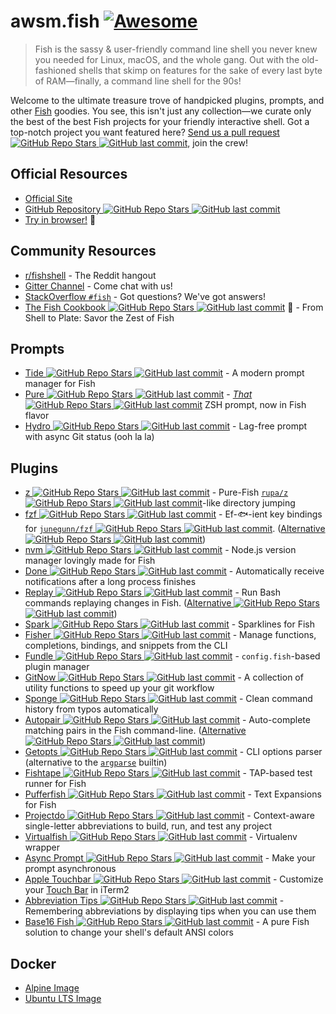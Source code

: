# awsm.fish [![Awesome](https://awesome.re/badge.svg)](https://awesome.re)

> Fish is the sassy & user-friendly command line shell you never knew you needed for Linux, macOS, and the whole gang. Out with the old-fashioned shells that skimp on features for the sake of every last byte of RAM—finally, a command line shell for the 90s!

Welcome to the ultimate treasure trove of handpicked plugins, prompts, and other [Fish](https://fishshell.com/) goodies. You see, this isn't just any collection—we curate only the best of the best Fish projects for your friendly interactive shell. Got a top-notch project you want featured here? [Send us a pull request ![GitHub Repo Stars](https://img.shields.io/github/stars/jorgebucaran/awesome-fish) ![GitHub last commit](https://img.shields.io/github/last-commit/jorgebucaran/awesome-fish)](https://github.com/jorgebucaran/awesome-fish/fork), join the crew!

## Official Resources

- [Official Site](https://fishshell.com)
- [GitHub Repository ![GitHub Repo Stars](https://img.shields.io/github/stars/fish-shell/fish-shell) ![GitHub last commit](https://img.shields.io/github/last-commit/fish-shell/fish-shell)](https://github.com/fish-shell/fish-shell)
- [Try in browser!](https://rootnroll.com/d/fish-shell/) 🍤

## Community Resources

- [r/fishshell](https://www.reddit.com/r/fishshell) - The Reddit hangout
- [Gitter Channel](https://gitter.im/fish-shell/fish-shell) - Come chat with us!
- [StackOverflow `#fish`](https://stackoverflow.com/questions/tagged/fish) - Got questions? We've got answers!
- [The Fish Cookbook ![GitHub Repo Stars](https://img.shields.io/github/stars/jorgebucaran/cookbook.fish) ![GitHub last commit](https://img.shields.io/github/last-commit/jorgebucaran/cookbook.fish)](https://github.com/jorgebucaran/cookbook.fish) 🦞 - From Shell to Plate: Savor the Zest of Fish 

## Prompts

- [Tide ![GitHub Repo Stars](https://img.shields.io/github/stars/IlanCosman/tide) ![GitHub last commit](https://img.shields.io/github/last-commit/IlanCosman/tide)](https://github.com/IlanCosman/tide) - A modern prompt manager for Fish
- [Pure ![GitHub Repo Stars](https://img.shields.io/github/stars/pure-fish/pure) ![GitHub last commit](https://img.shields.io/github/last-commit/pure-fish/pure)](https://github.com/pure-fish/pure/) - [_That_ ![GitHub Repo Stars](https://img.shields.io/github/stars/sindresorhus/pure) ![GitHub last commit](https://img.shields.io/github/last-commit/sindresorhus/pure)](https://github.com/sindresorhus/pure) ZSH prompt, now in Fish flavor
- [Hydro ![GitHub Repo Stars](https://img.shields.io/github/stars/jorgebucaran/hydro) ![GitHub last commit](https://img.shields.io/github/last-commit/jorgebucaran/hydro)](https://github.com/jorgebucaran/hydro) - Lag-free prompt with async Git status (ooh la la)

## Plugins

- [z ![GitHub Repo Stars](https://img.shields.io/github/stars/jethrokuan/z) ![GitHub last commit](https://img.shields.io/github/last-commit/jethrokuan/z)](https://github.com/jethrokuan/z) - Pure-Fish [`rupa/z` ![GitHub Repo Stars](https://img.shields.io/github/stars/rupa/z) ![GitHub last commit](https://img.shields.io/github/last-commit/rupa/z)](https://github.com/rupa/z)-like directory jumping
- [fzf ![GitHub Repo Stars](https://img.shields.io/github/stars/PatrickF1/fzf.fish) ![GitHub last commit](https://img.shields.io/github/last-commit/PatrickF1/fzf.fish)](https://github.com/PatrickF1/fzf.fish) - Ef-🐟-ient key bindings for [`junegunn/fzf` ![GitHub Repo Stars](https://img.shields.io/github/stars/junegunn/fzf) ![GitHub last commit](https://img.shields.io/github/last-commit/junegunn/fzf)](https://github.com/junegunn/fzf). ([Alternative ![GitHub Repo Stars](https://img.shields.io/github/stars/jethrokuan/fzf) ![GitHub last commit](https://img.shields.io/github/last-commit/jethrokuan/fzf)](https://github.com/jethrokuan/fzf))
- [nvm ![GitHub Repo Stars](https://img.shields.io/github/stars/jorgebucaran/nvm.fish) ![GitHub last commit](https://img.shields.io/github/last-commit/jorgebucaran/nvm.fish)](https://github.com/jorgebucaran/nvm.fish) - Node.js version manager lovingly made for Fish
- [Done ![GitHub Repo Stars](https://img.shields.io/github/stars/franciscolourenco/done) ![GitHub last commit](https://img.shields.io/github/last-commit/franciscolourenco/done)](https://github.com/franciscolourenco/done) - Automatically receive notifications after a long process finishes
- [Replay ![GitHub Repo Stars](https://img.shields.io/github/stars/jorgebucaran/replay.fish) ![GitHub last commit](https://img.shields.io/github/last-commit/jorgebucaran/replay.fish)](https://github.com/jorgebucaran/replay.fish) - Run Bash commands replaying changes in Fish. ([Alternative ![GitHub Repo Stars](https://img.shields.io/github/stars/edc/bass) ![GitHub last commit](https://img.shields.io/github/last-commit/edc/bass)](https://github.com/edc/bass))
- [Spark ![GitHub Repo Stars](https://img.shields.io/github/stars/jorgebucaran/spark.fish) ![GitHub last commit](https://img.shields.io/github/last-commit/jorgebucaran/spark.fish)](https://github.com/jorgebucaran/spark.fish) - Sparklines for Fish
- [Fisher ![GitHub Repo Stars](https://img.shields.io/github/stars/jorgebucaran/fisher) ![GitHub last commit](https://img.shields.io/github/last-commit/jorgebucaran/fisher)](https://github.com/jorgebucaran/fisher) - Manage functions, completions, bindings, and snippets from the CLI
- [Fundle ![GitHub Repo Stars](https://img.shields.io/github/stars/danhper/fundle) ![GitHub last commit](https://img.shields.io/github/last-commit/danhper/fundle)](https://github.com/danhper/fundle) - `config.fish`-based plugin manager
- [GitNow ![GitHub Repo Stars](https://img.shields.io/github/stars/joseluisq/gitnow) ![GitHub last commit](https://img.shields.io/github/last-commit/joseluisq/gitnow)](https://github.com/joseluisq/gitnow) - A collection of utility functions to speed up your git workflow
- [Sponge ![GitHub Repo Stars](https://img.shields.io/github/stars/meaningful-ooo/sponge) ![GitHub last commit](https://img.shields.io/github/last-commit/meaningful-ooo/sponge)](https://github.com/meaningful-ooo/sponge) - Clean command history from typos automatically
- [Autopair ![GitHub Repo Stars](https://img.shields.io/github/stars/jorgebucaran/autopair.fish) ![GitHub last commit](https://img.shields.io/github/last-commit/jorgebucaran/autopair.fish)](https://github.com/jorgebucaran/autopair.fish) - Auto-complete matching pairs in the Fish command-line. ([Alternative ![GitHub Repo Stars](https://img.shields.io/github/stars/laughedelic/pisces) ![GitHub last commit](https://img.shields.io/github/last-commit/laughedelic/pisces)](https://github.com/laughedelic/pisces))
- [Getopts ![GitHub Repo Stars](https://img.shields.io/github/stars/jorgebucaran/getopts.fish) ![GitHub last commit](https://img.shields.io/github/last-commit/jorgebucaran/getopts.fish)](https://github.com/jorgebucaran/getopts.fish) - CLI options parser (alternative to the [`argparse`](https://fishshell.com/docs/current/cmds/argparse.html) builtin)
- [Fishtape ![GitHub Repo Stars](https://img.shields.io/github/stars/jorgebucaran/fishtape) ![GitHub last commit](https://img.shields.io/github/last-commit/jorgebucaran/fishtape)](https://github.com/jorgebucaran/fishtape) - TAP-based test runner for Fish
- [Pufferfish ![GitHub Repo Stars](https://img.shields.io/github/stars/nickeb96/puffer-fish) ![GitHub last commit](https://img.shields.io/github/last-commit/nickeb96/puffer-fish)](https://github.com/nickeb96/puffer-fish) - Text Expansions for Fish
- [Projectdo ![GitHub Repo Stars](https://img.shields.io/github/stars/paldepind/projectdo) ![GitHub last commit](https://img.shields.io/github/last-commit/paldepind/projectdo)](https://github.com/paldepind/projectdo) - Context-aware single-letter abbreviations to build, run, and test any project
- [Virtualfish ![GitHub Repo Stars](https://img.shields.io/github/stars/adambrenecki/virtualfish) ![GitHub last commit](https://img.shields.io/github/last-commit/adambrenecki/virtualfish)](https://github.com/adambrenecki/virtualfish) - Virtualenv wrapper
- [Async Prompt ![GitHub Repo Stars](https://img.shields.io/github/stars/acomagu/fish-async-prompt) ![GitHub last commit](https://img.shields.io/github/last-commit/acomagu/fish-async-prompt)](https://github.com/acomagu/fish-async-prompt) - Make your prompt asynchronous
- [Apple Touchbar ![GitHub Repo Stars](https://img.shields.io/github/stars/rodrigobdz/fish-apple-touchbar) ![GitHub last commit](https://img.shields.io/github/last-commit/rodrigobdz/fish-apple-touchbar)](https://github.com/rodrigobdz/fish-apple-touchbar) - Customize your [Touch Bar](https://developer.apple.com/design/human-interface-guidelines/macos/touch-bar/touch-bar-overview) in iTerm2
- [Abbreviation Tips ![GitHub Repo Stars](https://img.shields.io/github/stars/Gazorby/fish-abbreviation-tips) ![GitHub last commit](https://img.shields.io/github/last-commit/Gazorby/fish-abbreviation-tips)](https://github.com/Gazorby/fish-abbreviation-tips) - Remembering abbreviations by displaying tips when you can use them
- [Base16 Fish ![GitHub Repo Stars](https://img.shields.io/github/stars/FabioAntunes/base16-fish-shell) ![GitHub last commit](https://img.shields.io/github/last-commit/FabioAntunes/base16-fish-shell)](https://github.com/FabioAntunes/base16-fish-shell) - A pure Fish solution to change your shell's default ANSI colors

## Docker

- [Alpine Image](https://hub.docker.com/r/purefish/docker-fish)
- [Ubuntu LTS Image](https://hub.docker.com/r/dideler/fish-shell)
